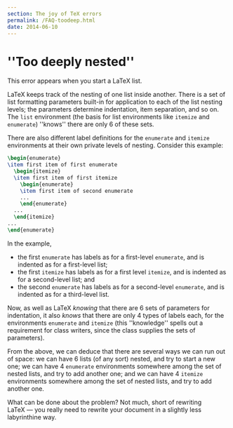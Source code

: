 ```yaml
---
section: The joy of TeX errors
permalink: /FAQ-toodeep.html
date: 2014-06-10
---
```


# ''Too deeply nested''

This error appears when you start a LaTeX list.

LaTeX keeps track of the nesting of one list inside another.  There
is a set of list formatting parameters built-in for application to
each of the list nesting levels; the parameters determine indentation,
item separation, and so on.  The `list` environment (the
basis for list environments like `itemize` and
`enumerate`) ''knows'' there are only 6 of these sets.

There are also different label definitions for the
`enumerate` and `itemize` environments at
their own private levels of nesting.  Consider this example:
```latex
\begin{enumerate}
\item first item of first enumerate
  \begin{itemize}
  \item first item of first itemize
    \begin{enumerate}
    \item first item of second enumerate
    ...
    \end{enumerate}
  ...
  \end{itemize}
...
\end{enumerate}
```
In the example,
  

-  the first `enumerate` has labels as for a
    first-level `enumerate`, and is indented as for a
    first-level list;
-  the first `itemize` has labels as for a first level
    `itemize`, and is indented as for a second-level list;
    and
-  the second `enumerate` has labels as for a
    second-level `enumerate`, and is indented as for a
    third-level list.

Now, as well as LaTeX _knowing_ that there are 6&nbsp;sets of
parameters for indentation, it also _knows_ that there are only
4&nbsp;types of labels each, for the environments `enumerate`
and `itemize` (this ''knowledge'' spells out a requirement
for class writers, since the class supplies the sets of parameters).

From the above, we can deduce that there are several ways we can run
out of space: we can have 6&nbsp;lists (of any sort) nested, and try to
start a new one; we can have 4&nbsp;`enumerate` environments
somewhere among the set of nested lists, and try to add another one;
and we can have 4&nbsp;`itemize` environments somewhere among
the set of nested lists, and try to add another one.

What can be done about the problem?  Not much, short of rewriting
LaTeX&nbsp;&mdash; you really need to rewrite your document in a slightly
less labyrinthine way.

